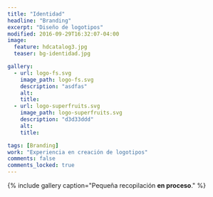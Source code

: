 ```yaml
---
title: "Identidad"
headline: "Branding"
excerpt: "Diseño de logotipos"
modified: 2016-09-29T16:32:07-04:00
image:
  feature: hdcatalog3.jpg
  teaser: bg-identidad.jpg

gallery:
  - url: logo-fs.svg
    image_path: logo-fs.svg
    description: "asdfas"
    alt:
    title:
  - url: logo-superfruits.svg
    image_path: logo-superfruits.svg
    description: "d3d33ddd"
    alt:
    title:

tags: [Branding]
work: "Experiencia en creación de logotipos"
comments: false
comments_locked: true
---
```


{% include gallery caption="Pequeña recopilación **en proceso**." %}

